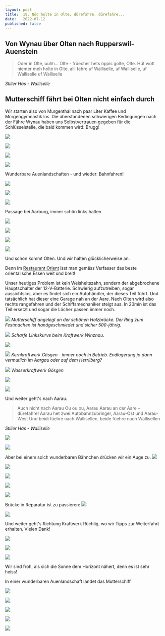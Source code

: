 ```yaml
---
layout: post
title:  19. Nöd holte in Olte, dürefahre, dürefahre...
date:   2022-07-12
published: false
---
```


## Von Wynau über Olten nach Rupperswil-Auenstein ##

> Oder in Olte, uuhh... Olte - früecher hets öppis golte, Olte. 
Hüt wott niemer meh holte in Olte, alli fahre uf Walliselle, uf Walliselle, uf Walliselle uf Walliselle

*Stiller Has - Walliselle*

## Mutterschiff fährt bei Olten nicht einfach durch ##

Wir starten also von Murgenthal nach paar Liter Kaffee und Morgengymnastik los.
Die überstandenen schwierigen Bedingungen nach der Fähre Wynau haben uns Selbstvertrauen gegeben für die Schlüsselstelle, die bald kommen wird: Brugg!

![](/img/20220713_ms_res_olten_0.jpg)

![](/img/20220713_ms_res_olten_1.jpg)

![](/img/20220713_ms_res_olten_2.jpg)

![](/img/20220713_ms_res_olten_3.jpg)

Wunderbare Auenlandschaften - und wieder: Bahnfahren!

![](/img/20220713_ms_res_olten_4.jpg)

![](/img/20220713_ms_res_olten_5.jpg)

![](/img/20220713_ms_res_olten_6.jpg)

Passage bei Aarburg, immer schön links halten.

![](/img/20220713_ms_res_olten_7.jpg)

![](/img/20220713_ms_res_olten_8.jpg)

![](/img/20220713_ms_res_olten_9.jpg)

![](/img/20220713_ms_res_olten_10.jpg)

Und schon kommt Olten. Und wir halten glücklicherweise an.

Denn im [Restaurant Orient](https://restaurantorient.ch) isst man gemäss Verfasser das beste orientalische Essen weit und breit!

Unser heutiges Problem ist kein Weisheitszahn, sondern der abgebrochene Hauptschalter der 12-V-Batterie.
Schwierig aufzutreiben, sogar aussichtslos, aber es findet sich ein Autohändler, der dieses Teil führt. Und tatsächlich hat dieser eine Garage nah an der Aare. Nach Olten wird also rechts rangefahren und der Schiffsmechaniker steigt aus. In 20min ist das Teil ersetzt und sogar die Löcher passen immer noch.

![](/img/20220713_ms_res_olten_11.jpg)
*Mutterschiff angelegt an der schönen Holzbrücke. Der Ring zum Festmachen ist handgeschmiedet und sicher 500-jährig.*

![](/img/20220713_ms_res_olten_12.jpg)
*Scharfe Linkskurve beim Kraftwerk Winznau.*

![](/img/20220713_ms_res_olten_13.jpg)

![](/img/20220713_ms_res_olten_14.jpg)
*Kernkraftwerk Gösgen - immer noch in Betrieb. Endlagerung ja dann vermutlich im Aargau oder auf dem Herrliberg?*

![](/img/20220713_ms_res_olten_15.jpg)
*Wasserkraftwerk Gösgen*

![](/img/20220713_ms_res_olten_16.jpg)

![](/img/20220713_ms_res_olten_17.jpg)

Und weiter geht's nach Aarau.

> Auch nicht nach Aarau
Ou ou ou, Aarau
Aarau an der Aare – dürefahre!
Aarau het zwei Autobahnzubringer, Aarau-Ost und Aarau-West
Und beidi füehre nach Wallisellen, beide füehre nach Wallisellen

*Stiller Has - Walliselle*

![](/img/20220713_ms_res_olten_18.jpg)

![](/img/20220713_ms_res_olten_19.jpg)

Aber bei einem solch wunderbaren Bähnchen drücken wir ein Auge zu.
![](/img/20220713_ms_res_olten_20.jpg)

![](/img/20220713_ms_res_olten_21.jpg)

![](/img/20220713_ms_res_olten_22.jpg)

![](/img/20220713_ms_res_olten_23.jpg)

![](/img/20220713_ms_res_olten_24.jpg)

Brücke in Reparatur ist zu passieren:
![](/img/20220713_ms_res_olten_25.jpg)

![](/img/20220713_ms_res_olten_26.jpg)

Und weiter geht's Richtung Kraftwerk Rüchlig, wo wir Tipps zur Weiterfahrt erhalten. Vielen Dank!

![](/img/20220713_ms_res_olten_27.jpg)

![](/img/20220713_ms_res_olten_28.jpg)

![](/img/20220713_ms_res_olten_29.jpg)

Wir sind froh, als sich die Sonne dem Horizont nähert, denn es ist sehr heiss!

In einer wunderbaren Auenlandschaft landet das Mutterschiff

![](/img/20220713_ms_res_olten_30.jpg)

![](/img/20220713_ms_res_olten_31.jpg)

![](/img/20220713_ms_res_olten_32.jpg)

![](/img/20220713_ms_res_olten_33.jpg)

![](/img/20220713_ms_res_olten_34.jpg)
